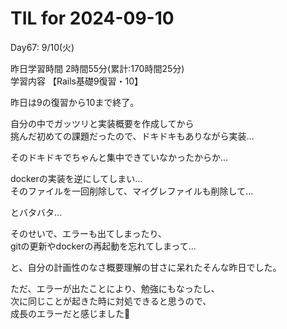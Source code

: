 # TIL for 2024-09-10

Day67: 9/10(火)  
  
昨日学習時間 2時間55分(累計:170時間25分)  
学習内容 【Rails基礎9復習・10】  

昨日は9の復習から10まで終了。  

自分の中でガッツリと実装概要を作成してから  
挑んだ初めての課題だったので、ドキドキもありながら実装…  

そのドキドキでちゃんと集中できていなかったからか…  

dockerの実装を逆にしてしまい…  
そのファイルを一回削除して、マイグレファイルも削除して…  

とバタバタ…  

そのせいで、エラーも出てしまったり、  
gitの更新やdockerの再起動を忘れてしまって…  

と、自分の計画性のなさ概要理解の甘さに呆れたそんな昨日でした。  

ただ、エラーが出たことにより、勉強にもなったし、  
次に同じことが起きた時に対処できると思うので、  
成長のエラーだと感じました🙏  